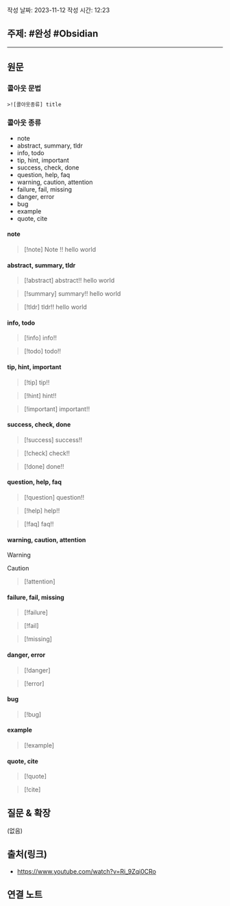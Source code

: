 

작성 날짜: 2023-11-12
작성 시간: 12:23

## 주제: #완성  #Obsidian

----
## 원문

### 콜아웃 문법
```text
>![콜아웃종류] title
```

### 콜아웃 종류

- note
- abstract, summary, tldr
- info, todo
- tip, hint, important
- success, check, done
- question, help, faq
- warning, caution, attention
- failure, fail, missing
- danger, error
- bug
- example
- quote, cite

#### note

>[!note] Note !!
>hello world


#### abstract, summary, tldr

>[!abstract] abstract!!
>hello world


>[!summary] summary!!
>hello world


>[!tldr] tldr!!
>hello world


#### info, todo

>[!info] info!!

>[!todo] todo!!


#### tip, hint, important

>[!tip] tip!!

>[!hint] hint!!

>[!important] important!!


#### success, check, done

>[!success] success!!

>[!check] check!!

>[!done] done!!

#### question, help, faq
>[!question] question!!
>

>[!help] help!!

>[!faq] faq!!

#### warning, caution, attention
>[!warning]

>[!caution]

>[!attention]

#### failure, fail, missing
>[!failure]

>[!fail]

>[!missing]


#### danger, error
>[!danger]

>[!error]


#### bug
>[!bug]

#### example
>[!example]

#### quote, cite

>[!quote]

>[!cite]







## 질문 & 확장

(없음)

## 출처(링크)
- https://www.youtube.com/watch?v=Ri_9Zqi0CRo

## 연결 노트










